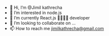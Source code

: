 - 👋 Hi, I’m @Jimil kathrecha
- 👀 I’m interested in node.js
- 🌱 I’m currently React.js 👾🧑🏻‍💻 developer
- 💞️ I’m looking to collaborate on ...
- 📫 How to reach me jimilkathrecha@gmail.com


